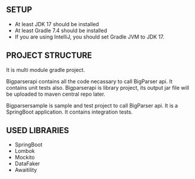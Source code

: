 ## SETUP

* At least JDK 17 should be installed
* At least Gradle 7.4 should be installed
* If you are using IntelliJ, you should set Gradle JVM to JDK 17.

## PROJECT STRUCTURE

It is multi module gradle project.

Bigparserapi contains all the code necassary to call BigParser api. It contains unit tests also. Bigparserapi is library project, its output jar file will be uploaded to maven central repo later.

Bigparsersample is sample and test project to call BigParser api. It is a SpringBoot application. It contains integration tests.

## USED LIBRARIES

* SpringBoot
* Lombok
* Mockito
* DataFaker
* Awaitility
